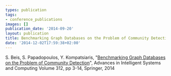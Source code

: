 ```yaml
---
types: publication
tags:
- conference_publications
images: []
publication_date: '2014-09-20'
layout: publication
title: Benchmarking Graph Databases on the Problem of Community Detection
date: '2014-12-02T17:59:38+02:00'
---
```

<p>S. Beis, S. Papadopoulos, Y. Kompatsiaris, "<a href="http://link.springer.com/chapter/10.1007/978-3-319-10518-5_1">Benchmarking Graph Databases on the Problem of Community Detection</a>", Advances in Intelligent Systems and Computing Volume 312, pp 3-14, Springer, 2014</p>
